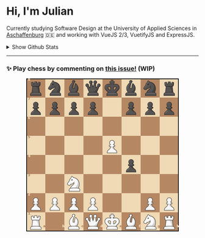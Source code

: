 # **Hi, I'm Julian**

Currently studying Software Design at the University of Applied Sciences in <a href="https://www.th-ab.de/en/" >Aschaffenburg</a> :de: and working with VueJS 2/3, VuetifyJS and ExpressJS.

<details>
 <summary>Show Github Stats</summary>
 <p align="center">
    <img src="https://github-readme-stats.vercel.app/api/top-langs/?username=thieleju&theme=blue-green&hide=jupyter%20notebook&layout=compact"  />
    <img width="420" src="https://github-readme-stats.vercel.app/api?username=thieleju&theme=blue-green&show_icons=true"/>
  </p>
</details>

---

### ✨ Play chess by commenting on [this issue!](https://github.com/thieleju/thieleju/issues/1) (WIP)

<p align="center">
  <img src="https://raw.githubusercontent.com/thieleju/thieleju/main/images/chessboard-1701100220.png" \>
</p>
